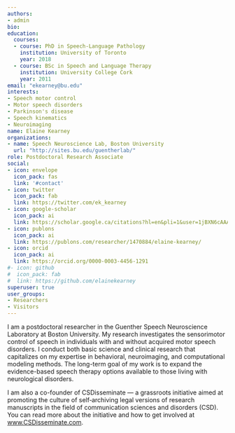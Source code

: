 ```yaml
---
authors:
- admin
bio:
education:
  courses:
  - course: PhD in Speech-Language Pathology
    institution: University of Toronto
    year: 2018
  - course: BSc in Speech and Language Therapy
    institution: University College Cork
    year: 2011
email: "ekearney@bu.edu"
interests:
- Speech motor control
- Motor speech disorders
- Parkinson's disease
- Speech kinematics
- Neuroimaging
name: Elaine Kearney
organizations:
- name: Speech Neuroscience Lab, Boston University
  url: "http://sites.bu.edu/guentherlab/"
role: Postdoctoral Research Associate
social:
- icon: envelope
  icon_pack: fas
  link: '#contact'
- icon: twitter
  icon_pack: fab
  link: https://twitter.com/ek_kearney
- icon: google-scholar
  icon_pack: ai
  link: https://scholar.google.ca/citations?hl=en&pli=1&user=1jBXN6cAAAAJ
- icon: publons
  icon_pack: ai
  link: https://publons.com/researcher/1470884/elaine-kearney/
- icon: orcid
  icon_pack: ai
  link: https://orcid.org/0000-0003-4456-1291
#- icon: github
#  icon_pack: fab
#  link: https://github.com/elainekearney
superuser: true
user_groups:
- Researchers
- Visitors
---
```


I am a postdoctoral researcher in the Guenther Speech Neuroscience Laboratory at Boston University. My research investigates the sensorimotor control of speech in individuals with and without acquired motor speech disorders. I conduct both basic science and clinical research that capitalizes on my expertise in behavioral, neuroimaging, and computational modeling methods. The long-term goal of my work is to expand the evidence-based speech therapy options available to those living with neurological disorders. 

I am also a co-founder of CSDisseminate — a grassroots initiative aimed at promoting the culture of self‑archiving legal versions of research manuscripts in the field of communication sciences and disorders (CSD). You can read more about the initiative and how to get involved at www.CSDisseminate.com.